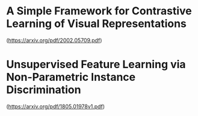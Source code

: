 # A Simple Framework for Contrastive Learning of Visual Representations 
(https://arxiv.org/pdf/2002.05709.pdf) <br>
# Unsupervised Feature Learning via Non-Parametric Instance Discrimination 
(https://arxiv.org/pdf/1805.01978v1.pdf) <br>
